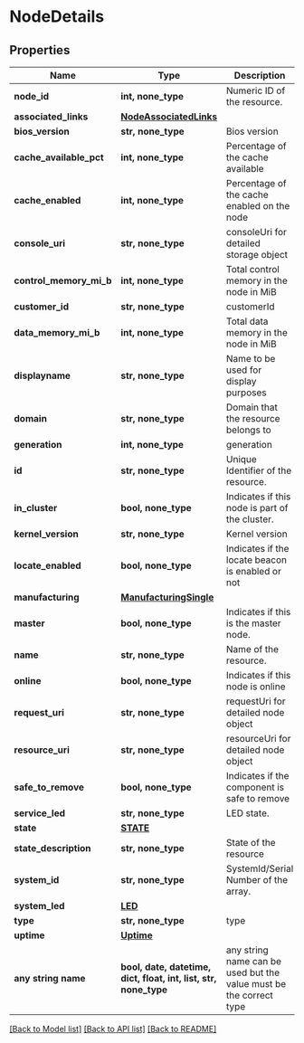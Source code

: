 # NodeDetails


## Properties
Name | Type | Description | Notes
------------ | ------------- | ------------- | -------------
**node_id** | **int, none_type** | Numeric ID of the resource. | [optional] 
**associated_links** | [**NodeAssociatedLinks**](NodeAssociatedLinks.md) |  | [optional] 
**bios_version** | **str, none_type** | Bios version | [optional] 
**cache_available_pct** | **int, none_type** | Percentage of the cache available | [optional] 
**cache_enabled** | **int, none_type** | Percentage of the cache enabled on the node | [optional] 
**console_uri** | **str, none_type** | consoleUri for detailed storage object | [optional] 
**control_memory_mi_b** | **int, none_type** | Total control memory in the node in MiB | [optional] 
**customer_id** | **str, none_type** | customerId | [optional] 
**data_memory_mi_b** | **int, none_type** | Total data memory in the node in MiB | [optional] 
**displayname** | **str, none_type** | Name to be used for display purposes | [optional] 
**domain** | **str, none_type** | Domain that the resource belongs to | [optional] 
**generation** | **int, none_type** | generation | [optional] 
**id** | **str, none_type** | Unique Identifier of the resource. | [optional] 
**in_cluster** | **bool, none_type** | Indicates if this node is part of the cluster. | [optional] 
**kernel_version** | **str, none_type** | Kernel version | [optional] 
**locate_enabled** | **bool, none_type** | Indicates if the locate beacon is enabled or not | [optional] 
**manufacturing** | [**ManufacturingSingle**](ManufacturingSingle.md) |  | [optional] 
**master** | **bool, none_type** | Indicates if this is the master node. | [optional] 
**name** | **str, none_type** | Name of the resource. | [optional] 
**online** | **bool, none_type** | Indicates if this node is online | [optional] 
**request_uri** | **str, none_type** | requestUri for detailed node object | [optional] 
**resource_uri** | **str, none_type** | resourceUri for detailed node object | [optional] 
**safe_to_remove** | **bool, none_type** | Indicates if the component is safe to remove | [optional] 
**service_led** | **str, none_type** | LED state. | [optional] 
**state** | [**STATE**](STATE.md) |  | [optional] 
**state_description** | **str, none_type** | State of the resource | [optional] 
**system_id** | **str, none_type** | SystemId/Serial Number  of the array. | [optional] 
**system_led** | [**LED**](LED.md) |  | [optional] 
**type** | **str, none_type** | type | [optional] 
**uptime** | [**Uptime**](Uptime.md) |  | [optional] 
**any string name** | **bool, date, datetime, dict, float, int, list, str, none_type** | any string name can be used but the value must be the correct type | [optional]

[[Back to Model list]](../README.md#documentation-for-models) [[Back to API list]](../README.md#documentation-for-api-endpoints) [[Back to README]](../README.md)


